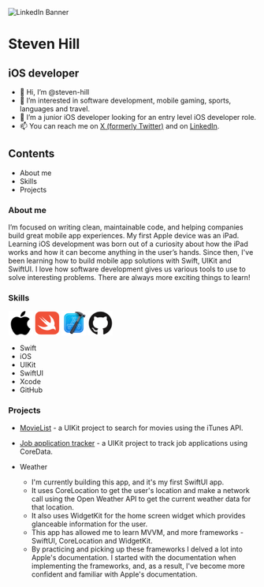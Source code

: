 ![LinkedIn Banner](https://github.com/steven-hill/steven-hill/assets/98730693/b23c070a-1d24-4aa4-bbb6-59088cac9aa9)

# Steven Hill
## iOS developer

- 👋 Hi, I’m @steven-hill
- 👀 I’m interested in software development, mobile gaming, sports, languages and travel.
- 🌱 I’m a junior iOS developer looking for an entry level iOS developer role.
- 📫 You can reach me on [X (formerly Twitter)](https://twitter.com/H_Steven1) and on [LinkedIn](https://www.linkedin.com/in/steven-hill-570913230).


## Contents

- About me
- Skills
- Projects


### About me

I’m focused on writing clean, maintainable code, and helping companies build great mobile app experiences. My first Apple device was an iPad. Learning iOS development was born out of a curiosity about how the iPad works and how it can become anything in the user’s hands. Since then, I've been learning how to build mobile app solutions with Swift, UIKit and SwiftUI. I love how software development gives us various tools to use to solve interesting problems. There are always more exciting things to learn!


### Skills

<img src="https://github.com/devicons/devicon/blob/master/icons/apple/apple-original.svg" alt="Apple logo" width="50" height="50"> <img src="https://github.com/devicons/devicon/blob/master/icons/swift/swift-original.svg" alt="Swift logo" width="50" height="50"> <img src="https://github.com/devicons/devicon/blob/master/icons/xcode/xcode-original.svg" alt="Xcode logo" width="50" height="50"> <img src="https://github.com/devicons/devicon/blob/master/icons/github/github-original.svg" alt="GitHub logo" width="50" height="50"> 

- Swift
- iOS
- UIKit
- SwiftUI
- Xcode
- GitHub


### Projects

- [MovieList](https://github.com/steven-hill/MovieList) - a UIKit project to search for movies using the iTunes API.

- [Job application tracker](https://github.com/steven-hill/Job-application-tracker) - a UIKit project to track job applications using CoreData.
  
- Weather
  - I'm currently building this app, and it's my first SwiftUI app.
  - It uses CoreLocation to get the user's location and make a network call using the Open Weather API to get the current weather data for that location.
  - It also uses WidgetKit for the home screen widget which provides glanceable information for the user.
  - This app has allowed me to learn MVVM, and more frameworks - SwiftUI, CoreLocation and WidgetKit.
  - By practicing and picking up these frameworks I delved a lot into Apple's documentation. I started with the documentation when implementing the frameworks, and, as a result, I've become more confident and familiar with Apple's documentation. 
